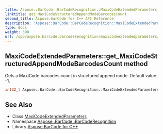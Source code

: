```yaml
---
title: Aspose::BarCode::BarCodeRecognition::MaxiCodeExtendedParameters::get_MaxiCodeStructuredAppendModeBarcodesCount method
linktitle: get_MaxiCodeStructuredAppendModeBarcodesCount
second_title: Aspose.BarCode for C++ API Reference
description: 'Aspose::BarCode::BarCodeRecognition::MaxiCodeExtendedParameters::get_MaxiCodeStructuredAppendModeBarcodesCount method. Gets a MaxiCode barcodes count in structured append mode. Default value: -1 in C++.'
type: docs
weight: 300
url: /cpp/aspose.barcode.barcoderecognition/maxicodeextendedparameters/get_maxicodestructuredappendmodebarcodescount/
---
```

## MaxiCodeExtendedParameters::get_MaxiCodeStructuredAppendModeBarcodesCount method


Gets a MaxiCode barcodes count in structured append mode. Default value: -1.

```cpp
int32_t Aspose::BarCode::BarCodeRecognition::MaxiCodeExtendedParameters::get_MaxiCodeStructuredAppendModeBarcodesCount()
```

## See Also

* Class [MaxiCodeExtendedParameters](../)
* Namespace [Aspose::BarCode::BarCodeRecognition](../../)
* Library [Aspose.BarCode for C++](../../../)
